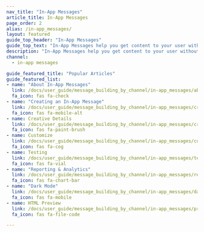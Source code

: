 ```yaml
---
nav_title: "In-App Messages"
article_title: In-App Messages
page_order: 2
alias: /in-app_messages/
layout: featured
guide_top_header: "In-App Messages"
guide_top_text: "In-App Messages help you get content to your user without interrupting their day with a push notification. Customized and tailored in-app messages enhance the user experience and help your audience get the most value out of your app. With a variety of layouts and customization tools to choose from, in-app messages engage your users more than ever before."
description: "In-App Messages help you get content to your user without interrupting their day with a push notification. Customized and tailored in-app messages enhance the user experience and help your audience get the most value out of your app."
channel:
  - in-app messages

guide_featured_title: "Popular Articles"
guide_featured_list:
- name: "About In-App Messages"
  link: /docs/user_guide/message_building_by_channel/in-app_messages/about/
  fa_icon: fas fa-check
- name: "Creating an In-App Message"
  link: /docs/user_guide/message_building_by_channel/in-app_messages/create/
  fa_icon: fas fa-mobile-alt
- name: Creative Details
  link: /docs/user_guide/message_building_by_channel/in-app_messages/creative_details/
  fa_icon: fas fa-paint-brush
- name: Customize
  link: /docs/user_guide/message_building_by_channel/in-app_messages/customize/
  fa_icon: fas fa-cog
- name: Testing
  link: /docs/user_guide/message_building_by_channel/in-app_messages/testing/
  fa_icon: fas fa-vial
- name: "Reporting & Analytics"
  link: /docs/user_guide/message_building_by_channel/in-app_messages/reporting/
  fa_icon: fas fa-chart-bar
- name: "Dark Mode"
  link: /docs/user_guide/message_building_by_channel/in-app_messages/dark-mode/
  fa_icon: fas fa-mobile
- name: HTML Preview
  link: /docs/user_guide/message_building_by_channel/in-app_messages/preview/
  fa_icon: fas fa-file-code

---
```

<br><br>
